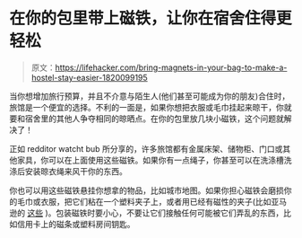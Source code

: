 # 在你的包里带上磁铁，让你在宿舍住得更轻松

> 原文：<https://lifehacker.com/bring-magnets-in-your-bag-to-make-a-hostel-stay-easier-1820099195>

当你想增加旅行预算，并且不介意与陌生人(他们甚至可能成为你的朋友)合住时，旅馆是一个便宜的选择。不利的一面是，如果你想把衣服或毛巾挂起来晾干，你就要和宿舍里的其他人争夺相同的晾晒点。在你的包里放几块小磁铁，这个问题就解决了！



正如 redditor watcht bub 所分享的，许多旅馆都有金属床架、储物柜、门口或其他家具，你可以在上面使用这些磁铁。如果你有一点绳子，你甚至可以在洗涤槽洗涤后安装晾衣绳来风干你的东西。

你也可以用这些磁铁悬挂你想拿的物品，比如城市地图。如果你担心磁铁会磨损你的毛巾或衣服，把它们粘在一个塑料夹子上，或者用已经有磁性的夹子(比如亚马逊的 [这些](https://www.amazon.com/OXO-Magnetic-All-Purpose-4-Pack-Assorted?asc_campaign=InlineText&asc_refurl=https://lifehacker.com/bring-magnets-in-your-bag-to-make-a-hostel-stay-easier-1820099195&asc_source=&tag=kinjalifehackerlink-20) )。包装磁铁时要小心，不要让它们接触任何可能被它们弄乱的东西，比如信用卡上的磁条或塑料房间钥匙。
